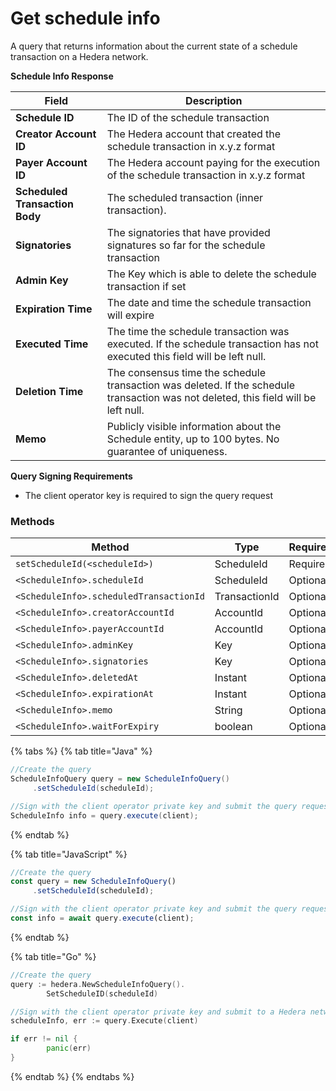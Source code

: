 # Get schedule info

A query that returns information about the current state of a schedule transaction on a Hedera network.

**Schedule Info Response**

| Field                          | Description                                                                                                                                                         |
| ------------------------------ | ------------------------------------------------------------------------------------------------------------------------------------------------------------------- |
| **Schedule ID**                | The ID of the schedule transaction                                                                                                                                  |
| **Creator Account ID**         | The Hedera account that created the schedule transaction in x.y.z format                                                            |
| **Payer Account ID**           | The Hedera account paying for the execution of the schedule transaction in x.y.z format                                             |
| **Scheduled Transaction Body** | The scheduled transaction (inner transaction).                                                                                   |
| **Signatories**                | The signatories that have provided signatures so far for the schedule transaction                                                                                   |
| **Admin Key**                  | The Key which is able to delete the schedule transaction if set                                                                                                     |
| **Expiration Time**            | The date and time the schedule transaction will expire                                                                                                              |
| **Executed Time**              | The time the schedule transaction was executed. If the schedule transaction has not executed this field will be left null.          |
| **Deletion Time**              | The consensus time the schedule transaction was deleted. If the schedule transaction was not deleted, this field will be left null. |
| **Memo**                       | Publicly visible information about the Schedule entity, up to 100 bytes. No guarantee of uniqueness.                                |

**Query Signing Requirements**

- The client operator key is required to sign the query request

### Methods

| Method                                  | Type          | Requirement |
| --------------------------------------- | ------------- | ----------- |
| `setScheduleId(<scheduleId>)`           | ScheduleId    | Required    |
| `<ScheduleInfo>.scheduleId`             | ScheduleId    | Optional    |
| `<ScheduleInfo>.scheduledTransactionId` | TransactionId | Optional    |
| `<ScheduleInfo>.creatorAccountId`       | AccountId     | Optional    |
| `<ScheduleInfo>.payerAccountId`         | AccountId     | Optional    |
| `<ScheduleInfo>.adminKey`               | Key           | Optional    |
| `<ScheduleInfo>.signatories`            | Key           | Optional    |
| `<ScheduleInfo>.deletedAt`              | Instant       | Optional    |
| `<ScheduleInfo>.expirationAt`           | Instant       | Optional    |
| `<ScheduleInfo>.memo`                   | String        | Optional    |
| `<ScheduleInfo>.waitForExpiry`          | boolean       | Optional    |

{% tabs %}
{% tab title="Java" %}

```java
//Create the query
ScheduleInfoQuery query = new ScheduleInfoQuery()
     .setScheduleId(scheduleId);

//Sign with the client operator private key and submit the query request to a node in a Hedera network
ScheduleInfo info = query.execute(client);
```

{% endtab %}

{% tab title="JavaScript" %}

```javascript
//Create the query
const query = new ScheduleInfoQuery()
     .setScheduleId(scheduleId);

//Sign with the client operator private key and submit the query request to a node in a Hedera network
const info = await query.execute(client);
```

{% endtab %}

{% tab title="Go" %}

```go
//Create the query
query := hedera.NewScheduleInfoQuery().
		SetScheduleID(scheduleId)

//Sign with the client operator private key and submit to a Hedera network
scheduleInfo, err := query.Execute(client)

if err != nil {
		panic(err)
}
```

{% endtab %}
{% endtabs %}
